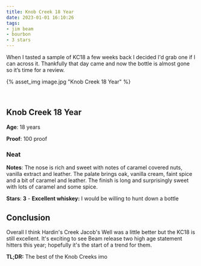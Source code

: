 ```yaml
---
title: Knob Creek 18 Year
date: 2023-01-01 16:10:26
tags:
- jim beam
- bourbon
- 3 stars
---
```

When I tasted a sample of KC18 a few weeks back I decided I'd grab one if I can across it. Thankfully that day came and now the bottle is almost gone so it’s time for a review.

{% asset_img image.jpg "Knob Creek 18 Year" %}

&nbsp;

## Knob Creek 18 Year

**Age**: 18 years

**Proof**: 100 proof

### Neat

**Notes**: The nose is rich and sweet with notes of caramel covered nuts, vanilla extract and leather. The palate brings oak, vanilla cream, faint spice and a bit of caramel and leather. The finish is long and surprisingly sweet with lots of caramel and some spice.

**Stars**: **3** - **Excellent whiskey:** I would be willing to hunt down a bottle


## Conclusion


Overall I think Hardin's Creek Jacob's Well was a little better but the KC18 is still excellent. It's exciting to see Beam release two high age statement hitters this year; hopefully it's the start of a trend for them.

**TL;DR:** The best of the Knob Creeks imo